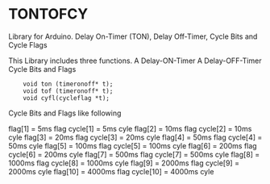 # TONTOFCY
Library for Arduino. Delay On-Timer (TON), Delay Off-Timer, Cycle Bits and Cycle Flags

This Library includes three functions.
A Delay-ON-Timer 
A Delay-OFF-Timer
Cycle Bits and Flags

		void ton (timeronoff* t);
		void tof (timeronoff* t);
		void cyfl(cycleflag *t);

Cycle Bits and Flags like following

flag[1]  = 5ms flag
cycle[1] = 5ms cyle 
flag[2]  = 10ms flag
cycle[2] = 10ms cyle 
flag[3]  = 20ms flag
cycle[3] = 20ms cyle 
flag[4]  = 50ms flag
cycle[4] = 50ms  cyle 
flag[5]  = 100ms  flag
cycle[5] = 100ms  cyle 
flag[6]  = 200ms  flag
cycle[6] = 200ms cyle 
flag[7]  = 500ms flag
cycle[7] = 500ms cyle 
flag[8]  = 1000ms flag
cycle[8] = 1000ms cyle 
flag[9]  = 2000ms flag
cycle[9] = 2000ms cyle 
flag[10]  = 4000ms flag
cycle[10] = 4000ms cyle 
